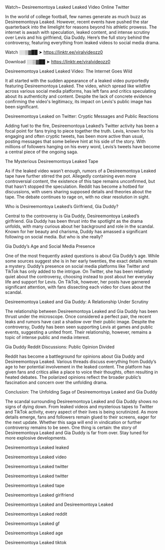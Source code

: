 Watch~ Desireemontoya Leaked Leaked Video Online Twitter

In the world of college football, few names generate as much buzz as Desireemontoya Leaked. However, recent events have pushed the star quarterback into the limelight for reasons beyond his athletic prowess. The internet is awash with speculation, leaked content, and intense scrutiny over Levis and his girlfriend, Gia Duddy. Here’s the full story behind the controversy, featuring everything from leaked videos to social media drama.

Watch ░░▒▓██ ➤ https://linktr.ee/viralvideozz0

Download ░░▒▓██ ➤ https://linktr.ee/viralvideozz0

Desireemontoya Leaked Leaked Video: The Internet Goes Wild

It all started with the sudden appearance of a leaked video purportedly featuring Desireemontoya Leaked. The video, which spread like wildfire across various social media platforms, has left fans and critics speculating about its authenticity and content. Despite the lack of concrete evidence confirming the video's legitimacy, its impact on Levis's public image has been significant.

Desireemontoya Leaked on Twitter: Cryptic Messages and Public Reactions

Adding fuel to the fire, Desireemontoya Leaked’s Twitter activity has been a focal point for fans trying to piece together the truth. Levis, known for his engaging and often cryptic tweets, has been more active than usual, posting messages that some believe hint at his side of the story. With millions of followers hanging on his every word, Levis’s tweets have become a central piece of the ongoing saga.

The Mysterious Desireemontoya Leaked Tape

As if the leaked video wasn’t enough, rumors of a Desireemontoya Leaked tape have further stirred the pot. Allegedly containing even more controversial content, the existence of this tape remains unconfirmed, but that hasn’t stopped the speculation. Reddit has become a hotbed for discussions, with users sharing supposed details and theories about the tape. The debate continues to rage on, with no clear resolution in sight.

Who is Desireemontoya Leaked’s Girlfriend, Gia Duddy?

Central to the controversy is Gia Duddy, Desireemontoya Leaked’s girlfriend. Gia Duddy has been thrust into the spotlight as the drama unfolds, with many curious about her background and role in the scandal. Known for her beauty and charisma, Duddy has amassed a significant following on social media. But who is she really?

Gia Duddy’s Age and Social Media Presence

One of the most frequently asked questions is about Gia Duddy’s age. While some sources suggest she is in her early twenties, the exact details remain a mystery. Duddy’s presence on social media platforms like Twitter and TikTok has only added to the intrigue. On Twitter, she has been relatively quiet about the controversy, choosing instead to post about her everyday life and support for Levis. On TikTok, however, her posts have garnered significant attention, with fans dissecting each video for clues about the scandal.

Desireemontoya Leaked and Gia Duddy: A Relationship Under Scrutiny

The relationship between Desireemontoya Leaked and Gia Duddy has been thrust under the microscope. Once considered a perfect pair, the recent leaks and rumors have cast a shadow over their public image. Despite the controversy, Duddy has been seen supporting Levis at games and public events, suggesting a united front. Their relationship, however, remains a topic of intense public and media interest.

Gia Duddy Reddit Discussions: Public Opinion Divided

Reddit has become a battleground for opinions about Gia Duddy and Desireemontoya Leaked. Various threads discuss everything from Duddy’s age to her potential involvement in the leaked content. The platform has given fans and critics alike a place to voice their thoughts, often resulting in heated debates. The polarized opinions reflect the broader public’s fascination and concern over the unfolding drama.

Conclusion: The Unfolding Saga of Desireemontoya Leaked and Gia Duddy

The scandal surrounding Desireemontoya Leaked and Gia Duddy shows no signs of dying down. From leaked videos and mysterious tapes to Twitter and TikTok activity, every aspect of their lives is being scrutinized. As more details emerge, fans and followers remain glued to their screens, eager for the next update. Whether this saga will end in vindication or further controversy remains to be seen. One thing is certain: the story of Desireemontoya Leaked and Gia Duddy is far from over. Stay tuned for more explosive developments.

Desireemontoya Leaked leaked

Desireemontoya Leaked video

Desireemontoya Leaked twitter

Desireemontoya Leaked twitter

Desireemontoya Leaked tape

Desireemontoya Leaked girlfriend

Desireemontoya Leaked and Desireemontoya Leaked

Desireemontoya Leaked reddit

Desireemontoya Leaked gf

Desireemontoya Leaked age

Desireemontoya Leaked tiktok